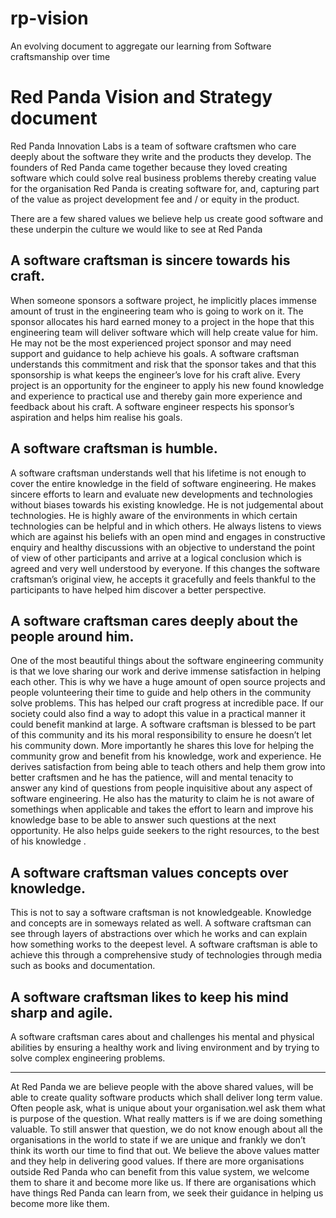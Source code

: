 # rp-vision
An evolving document to aggregate our learning from Software craftsmanship over time

# Red Panda Vision and Strategy document

Red Panda Innovation Labs is a team of software craftsmen who care deeply about the software they write and the products they develop. The founders of Red Panda came together because they loved creating software which could solve real business problems thereby creating value for the organisation Red Panda is creating software for, and, capturing part of the value as project development fee and / or equity in the product.

There are a few shared values we believe help us create good software and these underpin the culture we would like to see at Red Panda

## A software craftsman is sincere towards his craft.
When someone sponsors a software project, he implicitly places immense amount of trust in the engineering team who is going to work on it. The sponsor allocates his hard earned money to a project in the hope that this engineering team will deliver software which will help create value for him. He may not be the most experienced project sponsor and may need support and guidance to help achieve his goals. A software craftsman understands this commitment and risk that the sponsor takes and that this sponsorship is what keeps the engineer’s love for his craft alive. Every project is an opportunity for the engineer to apply his new found knowledge and experience to practical use and thereby gain more experience and feedback about his craft. A software engineer respects his sponsor’s aspiration and helps him realise his goals.

## A software craftsman is humble.
A software craftsman understands well that his lifetime is not enough to cover the entire knowledge in the field of software engineering. He makes sincere efforts to learn and evaluate new developments and technologies without biases towards his existing knowledge. He is not judgemental about technologies. He is highly aware of the environments in which certain technologies can be helpful and in which others. He always listens to views which are against his beliefs with an open mind and engages in constructive enquiry and healthy discussions with an objective to understand the point of view of other participants and arrive at a logical conclusion which is agreed and very well understood by everyone. If this changes the software craftsman’s original view, he accepts it gracefully and feels thankful to the participants to have helped him discover a better perspective.

## A software craftsman cares deeply about the people around him.
One of the most beautiful things about the software engineering community is that we love sharing our work and derive immense satisfaction in helping each other. This is why we have a huge amount of open source projects and people volunteering their time to guide and help others in the community solve problems. This has helped our craft progress at incredible pace. If our society could also find a way to adopt this value in a practical manner it could benefit mankind at large. A software craftsman is blessed to be part of this community and its his moral responsibility to ensure he doesn’t let his community down. More importantly he shares this love for helping the community grow and benefit from his knowledge, work and experience. He derives satisfaction from being able to teach others and help them grow into better craftsmen and he has the patience, will and mental tenacity to answer any kind of questions from people inquisitive about any aspect of software engineering. He also has the maturity to claim he is not aware of somethings when applicable and takes the effort to learn and improve his knowledge base to be able to answer such questions at the next opportunity. He also helps guide seekers to the right resources, to the best of his knowledge .

## A software craftsman values concepts over knowledge.
This is not to say a software craftsman is not knowledgeable. Knowledge and concepts are in someways related as well. A software craftsman can see through layers of abstractions over which he works and can explain how something works to the deepest level. A software craftsman is able to achieve this through a comprehensive study of technologies through media such as books and documentation.

## A software craftsman likes to keep his mind sharp and agile.
A software craftsman cares about and challenges his mental and physical abilities by ensuring a healthy work and living environment and by trying to solve complex engineering problems.

---

At Red Panda we are believe people with the above shared values, will be able to create quality software products which shall deliver long term value. Often people ask, what is unique about your organisation.weI ask them what is purpose of the question. What really matters is if we are doing something valuable. To still answer that question, we do not know enough about all the organisations in the world to state if we are unique and frankly we don’t think its worth our time to find that out. We believe the above values matter and they help in delivering good values. If there are more organisations outside Red Panda who can benefit from this value system, we welcome them to share it and become more like us. If there are organisations which have things Red Panda can learn from, we seek their guidance in helping us become more like them.

